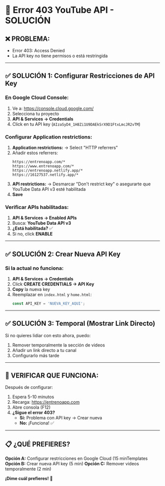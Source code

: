 # 🚨 Error 403 YouTube API - SOLUCIÓN

## ❌ **PROBLEMA:**
- Error 403: Access Denied
- La API key no tiene permisos o está restringida

---

## ✅ **SOLUCIÓN 1: Configurar Restricciones de API Key**

### **En Google Cloud Console:**

1. Ve a: https://console.cloud.google.com/
2. Selecciona tu proyecto
3. **API & Services → Credentials**
4. Click en tu API key (`AIzaSyD4_1H8Zi1U9DAEkSrX9D1FtxLmcJR2vTM`)

### **Configurar Application restrictions:**

1. **Application restrictions:** → Select "HTTP referrers"
2. Añadir estos referrers:
   ```
   https://entrenoapp.com/*
   https://www.entrenoapp.com/*
   https://entrenoapp.netlify.app/*
   https://16127537.netlify.app/*
   ```
3. **API restrictions:** → Desmarcar "Don't restrict key" o asegurarte que YouTube Data API v3 esté habilitada
4. **Save**

### **Verificar APIs habilitadas:**

1. **API & Services → Enabled APIs**
2. Busca: **YouTube Data API v3**
3. **¿Está habilitada?** ✅
4. Si no, click **ENABLE**

---

## ✅ **SOLUCIÓN 2: Crear Nueva API Key**

### **Si la actual no funciona:**

1. **API & Services → Credentials**
2. Click **CREATE CREDENTIALS → API Key**
3. **Copy** la nueva key
4. Reemplazar en `index.html` y `home.html`:
   ```javascript
   const API_KEY = 'NUEVA_KEY_AQUI';
   ```

---

## ✅ **SOLUCIÓN 3: Temporal (Mostrar Link Directo)**

Si no quieres lidiar con esto ahora, puedo:

1. Remover temporalmente la sección de videos
2. Añadir un link directo a tu canal
3. Configurarlo más tarde

---

## 🎯 **VERIFICAR QUE FUNCIONA:**

Después de configurar:

1. Espera 5-10 minutos
2. Recarga: https://entrenoapp.com
3. Abre consola (F12)
4. **¿Sigue el error 403?**
   - **Sí:** Problema con API key → Crear nueva
   - **No:** ¡Funciona! ✅

---

## 📋 **¿QUÉ PREFIERES?**

**Opción A:** Configurar restricciones en Google Cloud (15 minTemplates
**Opción B:** Crear nueva API key (5 min)
**Opción C:** Remover videos temporalmente (2 min)

**¡Dime cuál prefieres!** 🚀
